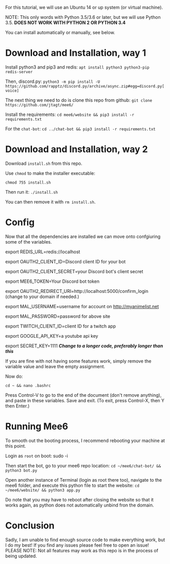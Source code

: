 
For this tutorial, we will use an Ubuntu 14 or up system (or virtual machine).

NOTE: This only words with Python 3.5/3.6 or later, but we will use Python 3.5. **DOES NOT WORK WITH PYTHON 2 OR PYTHON 3.4**

You can install automatically or manually, see below.
# Download and Installation, way 1

Install python3 and pip3 and redis:
`apt install python3 python3-pip redis-server`

Then, discord.py:
`python3 -m pip install -U https://github.com/rapptz/discord.py/archive/async.zip#egg=discord.py[voice]`

The next thing we need to do is clone this repo from github:
`git clone https://github.com/jtagt/mee6/`

Install the requirements:
`cd mee6/website && pip3 install -r requirements.txt`

For the `chat-bot`:
`cd ../chat-bot && pip3 install -r requirements.txt`

# Download and Installation, way 2
Download `install.sh` from this repo.

Use `chmod` to make the installer executable:

`chmod 755 install.sh`

Then run it:
`./install.sh`

You can then remove it with `rm install.sh`.

# Config
Now that all the dependencies are installed we can move onto confgiuring some of the variables.

export REDIS_URL=redis://localhost

export OAUTH2_CLIENT_ID=Discord client ID for your bot

export OAUTH2_CLIENT_SECRET=your Discord bot's client secret

export MEE6_TOKEN=Your Discord bot token

export OAUTH2_REDIRECT_URI=http://localhost:5000/confirm_login (change to your domain if needed.)

export MAL_USERNAME=username for account on http://myanimelist.net

export MAL_PASSWORD=password for above site

export TWITCH_CLIENT_ID=client ID for a twitch app

export GOOGLE_API_KEY=a youtube api key

export SECRET_KEY=1111 ***Change to a longer code, preferably longer than this***

If you are fine with not having some features work, simply remove the variable value and leave the empty assignment.

Now do:

`cd ~ && nano .bashrc`

Press Control-V to go to the end of the document (don't remove anything), and paste in these variables. Save and exit.
(To exit, press Control-X, then Y then Enter.)


# Running Mee6

To smooth out the booting process, I recommend rebooting your machine at this point.

Login as `root` on boot:
sudo -i

Then start the bot, go to your mee6 repo location:
`cd ~/mee6/chat-bot/ && python3 bot.py`

Open another instance of Terminal (login as root there too), navigate to the mee6 folder, and execute this python file to start the website:
`cd ~/mee6/website/ && python3 app.py`

Do note that you may have to reboot after closing the website so that it works again, 
as python does not automatically unbind fron the domain.

# Conclusion

Sadly, I am unable to find enough source code to make everything work, but I do my best!
If you find any issues please feel free to open an issue!
PLEASE NOTE: Not all features may work as this repo is in the process of being updated.

